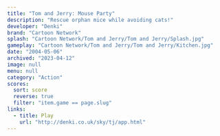 ```yaml
---
title: "Tom and Jerry: Mouse Party"
description: "Rescue orphan mice while avoiding cats!"
developer: "Denki"
brand: "Cartoon Network"
splash: "Cartoon Network/Tom and Jerry/Tom and Jerry/Splash.jpg"
gameplay: "Cartoon Network/Tom and Jerry/Tom and Jerry/Kitchen.jpg"
date: "2004-05-06"
archived: "2023-04-12"
image: null
menu: null
category: "Action"
scores:
  sort: score
  reverse: true
  filter: "item.game == page.slug"
links:
  - title: Play
    url: "http://denki.co.uk/sky/tj/app.html"
---
```

